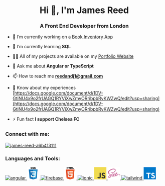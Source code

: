 <h1 align="center">Hi 👋, I'm James Reed</h1>
<h3 align="center">A Front End Developer from London</h3>

- 🔭 I’m currently working on a [Book Inventory App]([https://github.com/reed756/angular-challenges](https://github.com/reed756/book-inventory-app))

- 🌱 I’m currently learning **SQL**

- 👨‍💻 All of my projects are available on my [Portfolio Website]([https://james-reed.netlify.app/#/home])

- 💬 Ask me about **Angular or TypeScript**

- 📫 How to reach me **reedandj1@gmail.com**

- 📄 Know about my experiences [https://docs.google.com/document/d/1DV-GtiNU4x9o2frUAGQ1RYViXwZmyORribpbRvKWZwQ/edit?usp=sharing](https://docs.google.com/document/d/1DV-GtiNU4x9o2frUAGQ1RYViXwZmyORribpbRvKWZwQ/edit?usp=sharing)

- ⚡ Fun fact **I support Chelsea FC**

<h3 align="left">Connect with me:</h3>
<p align="left">
<a href="https://linkedin.com/in/james-reed-a6b413111" target="blank"><img align="center" src="https://raw.githubusercontent.com/rahuldkjain/github-profile-readme-generator/master/src/images/icons/Social/linked-in-alt.svg" alt="james-reed-a6b413111" height="30" width="40" /></a>
</p>

<h3 align="left">Languages and Tools:</h3>
<p align="left"> <a href="https://angular.io" target="_blank" rel="noreferrer"> <img src="https://angular.io/assets/images/logos/angular/angular.svg" alt="angular" width="40" height="40"/> </a> <a href="https://www.w3schools.com/css/" target="_blank" rel="noreferrer"> <img src="https://raw.githubusercontent.com/devicons/devicon/master/icons/css3/css3-original-wordmark.svg" alt="css3" width="40" height="40"/> </a> <a href="https://firebase.google.com/" target="_blank" rel="noreferrer"> <img src="https://www.vectorlogo.zone/logos/firebase/firebase-icon.svg" alt="firebase" width="40" height="40"/> </a> <a href="https://www.w3.org/html/" target="_blank" rel="noreferrer"> <img src="https://raw.githubusercontent.com/devicons/devicon/master/icons/html5/html5-original-wordmark.svg" alt="html5" width="40" height="40"/> </a> <a href="https://ionicframework.com" target="_blank" rel="noreferrer"> <img src="https://upload.wikimedia.org/wikipedia/commons/d/d1/Ionic_Logo.svg" alt="ionic" width="40" height="40"/> </a> <a href="https://developer.mozilla.org/en-US/docs/Web/JavaScript" target="_blank" rel="noreferrer"> <img src="https://raw.githubusercontent.com/devicons/devicon/master/icons/javascript/javascript-original.svg" alt="javascript" width="40" height="40"/> </a> <a href="https://sass-lang.com" target="_blank" rel="noreferrer"> <img src="https://raw.githubusercontent.com/devicons/devicon/master/icons/sass/sass-original.svg" alt="sass" width="40" height="40"/> </a> <a href="https://tailwindcss.com/" target="_blank" rel="noreferrer"> <img src="https://www.vectorlogo.zone/logos/tailwindcss/tailwindcss-icon.svg" alt="tailwind" width="40" height="40"/> </a> <a href="https://www.typescriptlang.org/" target="_blank" rel="noreferrer"> <img src="https://raw.githubusercontent.com/devicons/devicon/master/icons/typescript/typescript-original.svg" alt="typescript" width="40" height="40"/> </a> </p>
